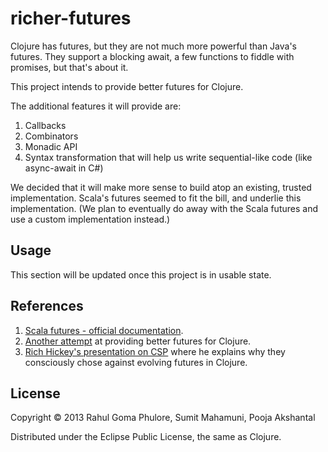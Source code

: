 # richer-futures

Clojure has futures, but they are not much more powerful than Java's futures. They support a blocking await, a few functions to fiddle with promises, but that's about it.

This project intends to provide better futures for Clojure.

The additional features it will provide are:

1. Callbacks
2. Combinators
3. Monadic API
4. Syntax transformation that will help us write sequential-like code (like async-await in C#)

We decided that it will make more sense to build atop an existing, trusted implementation. Scala's futures seemed to fit the bill, and underlie this implementation. (We plan to eventually do away with the Scala futures and use a custom implementation instead.)

## Usage

This section will be updated once this project is in usable state.

## References

1. [Scala futures - official documentation][2].
2. [Another attempt][3] at providing better futures for Clojure.
3. [Rich Hickey's presentation on CSP][1] where he explains why they consciously chose against evolving futures in Clojure.

## License

Copyright © 2013 Rahul Goma Phulore, Sumit Mahamuni, Pooja Akshantal

Distributed under the Eclipse Public License, the same as Clojure.



[1]: http://www.infoq.com/presentations/clojure-core-async
[2]: http://docs.scala-lang.org/overviews/core/futures.html
[3]: http://www.niclas-meier.de/2012/06/alternate-futures-and-promises-for-clojure/
